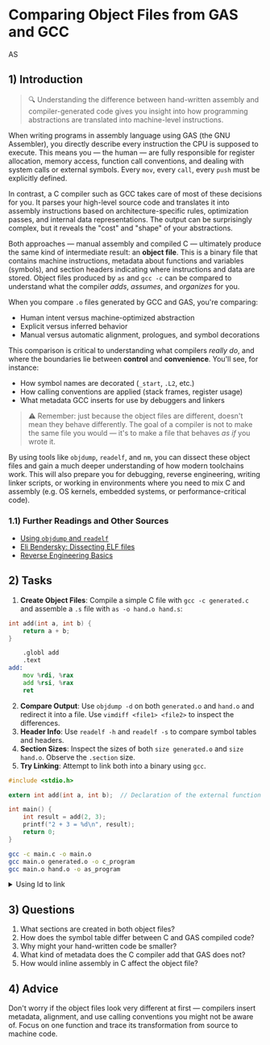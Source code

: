 <!---
{
  "depends_on": ["https://github.com/STEMgraph/718193ef-11a1-408d-af23-4b10c24d490d", "https://github.com/STEMgraph/99787eda-617a-4a68-b9a4-d60ec5c5c303", "https://github.com/STEMgraph/302c98a7-cbea-435c-ada2-bbf7538429a2"],
  "author": "Stephan Bökelmann",
  "first_used": "2025-04-02",
  "keywords": ["Assembler", "C", "Object Files", "Comparison"]
}
--->

# Comparing Object Files from GAS and GCC
AS

## 1) Introduction  
> 🔍 Understanding the difference between hand-written assembly and compiler-generated code gives you insight into how programming abstractions are translated into machine-level instructions.

When writing programs in assembly language using GAS (the GNU Assembler), you directly describe every instruction the CPU is supposed to execute. This means you — the human — are fully responsible for register allocation, memory access, function call conventions, and dealing with system calls or external symbols. Every `mov`, every `call`, every `push` must be explicitly defined.

In contrast, a C compiler such as GCC takes care of most of these decisions for you. It parses your high-level source code and translates it into assembly instructions based on architecture-specific rules, optimization passes, and internal data representations. The output can be surprisingly complex, but it reveals the "cost" and "shape" of your abstractions.

Both approaches — manual assembly and compiled C — ultimately produce the same kind of intermediate result: an **object file**. This is a binary file that contains machine instructions, metadata about functions and variables (symbols), and section headers indicating where instructions and data are stored. Object files produced by `as` and `gcc -c` can be compared to understand what the compiler *adds*, *assumes*, and *organizes* for you.

When you compare `.o` files generated by GCC and GAS, you're comparing:
- Human intent versus machine-optimized abstraction
- Explicit versus inferred behavior
- Manual versus automatic alignment, prologues, and symbol decorations

This comparison is critical to understanding what compilers *really do*, and where the boundaries lie between **control** and **convenience**. You'll see, for instance:
- How symbol names are decorated (`_start`, `.L2`, etc.)
- How calling conventions are applied (stack frames, register usage)
- What metadata GCC inserts for use by debuggers and linkers

> ⚠️ Remember: just because the object files are different, doesn't mean they behave differently. The goal of a compiler is not to make the same file you would — it's to make a file that behaves *as if* you wrote it.

By using tools like `objdump`, `readelf`, and `nm`, you can dissect these object files and gain a much deeper understanding of how modern toolchains work. This will also prepare you for debugging, reverse engineering, writing linker scripts, or working in environments where you need to mix C and assembly (e.g. OS kernels, embedded systems, or performance-critical code).


### 1.1) Further Readings and Other Sources
- [Using `objdump` and `readelf`](https://linux.die.net/man/1/objdump)
- [Eli Bendersky: Dissecting ELF files](https://eli.thegreenplace.net/2011/08/25/load-time-relocation-of-shared-libraries)
- [Reverse Engineering Basics](https://www.youtube.com/watch?v=0j0CAZyzKqo)

## 2) Tasks
1. **Create Object Files**: Compile a simple C file with `gcc -c generated.c` and assemble a `.s` file with `as -o hand.o hand.s`:
```C
int add(int a, int b) {
    return a + b;
}
```
```asm
    .globl add
    .text
add:
    mov %rdi, %rax
    add %rsi, %rax
    ret
```
2. **Compare Output**: Use `objdump -d` on both `generated.o` and `hand.o` and redirect it into a file. Use `vimdiff <file1> <file2>` to inspect the differences.
3. **Header Info**: Use `readelf -h` and `readelf -s` to compare symbol tables and headers.
4. **Section Sizes**: Inspect the sizes of both `size generated.o` and `size hand.o`. Observe the `.section` size.
5. **Try Linking**: Attempt to link both into a binary using `gcc`.
```C
#include <stdio.h>

extern int add(int a, int b);  // Declaration of the external function

int main() {
    int result = add(2, 3);
    printf("2 + 3 = %d\n", result);
    return 0;
}
```
```bash
gcc -c main.c -o main.o
gcc main.o generated.o -o c_program
gcc main.o hand.o -o as_program
```

<details>
  <summary>Using ld to link</summary>

  You could also use `ld` directly to link these files, but it requires significantly more setup.  
  In addition to your object files, you would need to explicitly provide:

  - The path to the C standard library (to resolve symbols like `printf`)
  - Startup code (such as `crt1.o`) that defines `_start` and correctly calls your `main()` function

  Unlike `gcc`, `ld` does not automatically include these components — you're responsible for supplying everything required to build a functional executable.
</details>


## 3) Questions
1. What sections are created in both object files?
2. How does the symbol table differ between C and GAS compiled code?
3. Why might your hand-written code be smaller?
4. What kind of metadata does the C compiler add that GAS does not?
5. How would inline assembly in C affect the object file?

## 4) Advice
Don't worry if the object files look very different at first — compilers insert metadata, alignment, and use calling conventions you might not be aware of. Focus on one function and trace its transformation from source to machine code.
